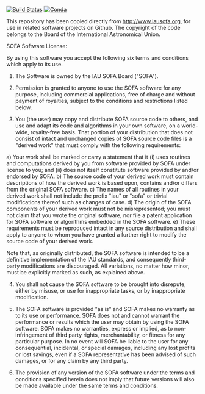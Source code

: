 [![Build Status](https://img.shields.io/circleci/project/github/ggarrett13/sofa/master.svg?style=for-the-badge&logo=circleci)](https://circleci.com/gh/ggarrett13/sofa)
[![Conda](https://img.shields.io/conda/pn/ggarrett13/tudat-sofa?color=orange&logo=anaconda&style=for-the-badge)](https://anaconda.org/ggarrett13/tudat-sofa)

This repository has been copied directly from http://www.iausofa.org, for use in related software projects on Github. The copyright of the code belongs to the Board of the International Astronomical Union. 

SOFA Software License:

By using this software you accept the following six terms and conditions which apply to its use.

1) The Software is owned by the IAU SOFA Board ("SOFA").

2) Permission is granted to anyone to use the SOFA software for any purpose, including commercial applications, free of charge and without payment of royalties, subject to the conditions and restrictions listed below.

3) You (the user) may copy and distribute SOFA source code to others, and use and adapt its code and algorithms in your own software, on a world-wide, royalty-free basis. That portion of your distribution that does not consist of intact and unchanged copies of SOFA source code files is a "derived work" that must comply with the following requirements:

a) Your work shall be marked or carry a statement that it (i) uses routines and computations derived by you from software provided by SOFA under license to you; and (ii) does not itself constitute software provided by and/or endorsed by SOFA.
b) The source code of your derived work must contain descriptions of how the derived work is based upon, contains and/or differs from the original SOFA software.
c) The names of all routines in your derived work shall not include the prefix "iau" or "sofa" or trivial modifications thereof such as changes of case.
d) The origin of the SOFA components of your derived work must not be misrepresented; you must not claim that you wrote the original software, nor file a patent application for SOFA software or algorithms embedded in the SOFA software.
e) These requirements must be reproduced intact in any source distribution and shall apply to anyone to whom you have granted a further right to modify the source code of your derived work.

Note that, as originally distributed, the SOFA software is intended to be a definitive implementation of the IAU standards, and consequently third-party modifications are discouraged. All variations, no matter how minor, must be explicitly marked as such, as explained above.

4) You shall not cause the SOFA software to be brought into disrepute, either by misuse, or use for inappropriate tasks, or by inappropriate modification.

5) The SOFA software is provided "as is" and SOFA makes no warranty as to its use or performance. SOFA does not and cannot warrant the performance or results which the user may obtain by using the SOFA software. SOFA makes no warranties, express or implied, as to non-infringement of third party rights, merchantability, or fitness for any particular purpose. In no event will SOFA be liable to the user for any consequential, incidental, or special damages, including any lost profits or lost savings, even if a SOFA representative has been advised of such damages, or for any claim by any third party.

6) The provision of any version of the SOFA software under the terms and conditions specified herein does not imply that future versions will also be made available under the same terms and conditions.
